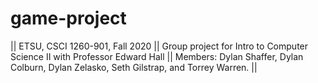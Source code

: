 # game-project
|| ETSU, CSCI 1260-901, Fall 2020 ||
Group project for Intro to Computer Science II with Professor Edward Hall ||
Members: Dylan Shaffer, Dylan Colburn, Dylan Zelasko, Seth Gilstrap, and Torrey Warren. ||
